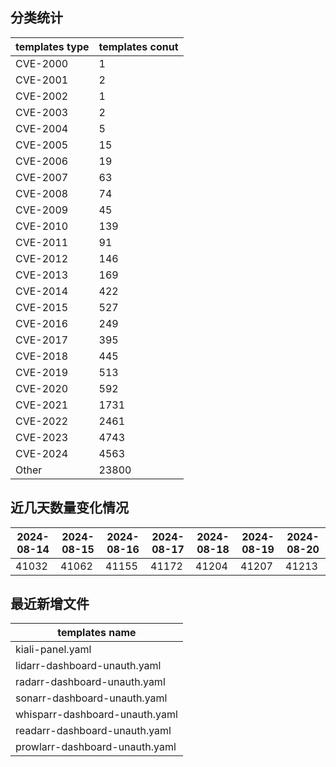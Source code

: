 ## 分类统计
| templates type | templates conut | 
| --- | --- |
| CVE-2000 | 1 |
| CVE-2001 | 2 |
| CVE-2002 | 1 |
| CVE-2003 | 2 |
| CVE-2004 | 5 |
| CVE-2005 | 15 |
| CVE-2006 | 19 |
| CVE-2007 | 63 |
| CVE-2008 | 74 |
| CVE-2009 | 45 |
| CVE-2010 | 139 |
| CVE-2011 | 91 |
| CVE-2012 | 146 |
| CVE-2013 | 169 |
| CVE-2014 | 422 |
| CVE-2015 | 527 |
| CVE-2016 | 249 |
| CVE-2017 | 395 |
| CVE-2018 | 445 |
| CVE-2019 | 513 |
| CVE-2020 | 592 |
| CVE-2021 | 1731 |
| CVE-2022 | 2461 |
| CVE-2023 | 4743 |
| CVE-2024 | 4563 |
| Other | 23800 |
## 近几天数量变化情况
|2024-08-14 | 2024-08-15 | 2024-08-16 | 2024-08-17 | 2024-08-18 | 2024-08-19 | 2024-08-20|
|--- | ------ | ------ | ------ | ------ | ------ | ---|
|41032 | 41062 | 41155 | 41172 | 41204 | 41207 | 41213|
## 最近新增文件
| templates name | 
| --- |
| kiali-panel.yaml |
| lidarr-dashboard-unauth.yaml |
| radarr-dashboard-unauth.yaml |
| sonarr-dashboard-unauth.yaml |
| whisparr-dashboard-unauth.yaml |
| readarr-dashboard-unauth.yaml |
| prowlarr-dashboard-unauth.yaml |
